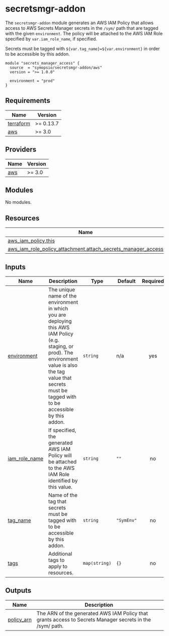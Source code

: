 # secretsmgr-addon

The `secretsmgr-addon` module generates an AWS IAM Policy that allows access to AWS Secrets Manager secrets in the `/sym/`
path that are tagged with the given `environment`. The policy will be attached to the AWS IAM Role specified by `var.iam_role_name`, 
if specified.

Secrets must be tagged with `${var.tag_name}=${var.environment}` in order to be accessible by this addon.

```hcl
module "secrets_manager_access" {
  source  = "symopsio/secretsmgr-addon/aws"
  version = ">= 1.0.0"

  environment = "prod"
}
```

<!-- BEGIN_TF_DOCS -->
## Requirements

| Name | Version |
|------|---------|
| <a name="requirement_terraform"></a> [terraform](#requirement\_terraform) | >= 0.13.7 |
| <a name="requirement_aws"></a> [aws](#requirement\_aws) | >= 3.0 |

## Providers

| Name | Version |
|------|---------|
| <a name="provider_aws"></a> [aws](#provider\_aws) | >= 3.0 |

## Modules

No modules.

## Resources

| Name | Type |
|------|------|
| [aws_iam_policy.this](https://registry.terraform.io/providers/hashicorp/aws/latest/docs/resources/iam_policy) | resource |
| [aws_iam_role_policy_attachment.attach_secrets_manager_access](https://registry.terraform.io/providers/hashicorp/aws/latest/docs/resources/iam_role_policy_attachment) | resource |

## Inputs

| Name | Description | Type | Default | Required |
|------|-------------|------|---------|:--------:|
| <a name="input_environment"></a> [environment](#input\_environment) | The unique name of the environment in which you are deploying this AWS IAM Policy (e.g. staging, or prod). The environment value is also the tag value that secrets must be tagged with to be accessible by this addon. | `string` | n/a | yes |
| <a name="input_iam_role_name"></a> [iam\_role\_name](#input\_iam\_role\_name) | If specified, the generated AWS IAM Policy will be attached to the AWS IAM Role identified by this value. | `string` | `""` | no |
| <a name="input_tag_name"></a> [tag\_name](#input\_tag\_name) | Name of the tag that secrets must be tagged with to be accessible by this addon. | `string` | `"SymEnv"` | no |
| <a name="input_tags"></a> [tags](#input\_tags) | Additional tags to apply to resources. | `map(string)` | `{}` | no |

## Outputs

| Name | Description |
|------|-------------|
| <a name="output_policy_arn"></a> [policy\_arn](#output\_policy\_arn) | The ARN of the generated AWS IAM Policy that grants access to Secrets Manager secrets in the /sym/ path. |
<!-- END_TF_DOCS -->
